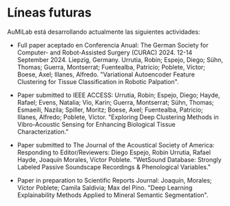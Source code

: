 # Líneas futuras

AuMiLab está desarrollando actualmente las siguientes actividades:

- Full paper aceptado en Conferencia Anual: The German Society for Computer- and Robot-Assisted Surgery (CURAC) 2024. 12-14 September 2024. Liepzig, Germany.
Urrutia, Robin; Espejo, Diego; Sühn, Thomas; Guerra, Montserrat; Fuentealba, Patricio; Poblete, Víctor; Boese, Axel; Illanes, Alfredo. "Variational Autoencoder Feature Clustering for Tissue Classification in Robotic Palpation".

- Paper submitted to IEEE ACCESS:
Urrutia, Robin; Espejo, Diego; Hayde, Rafael; Evens, Natalia; Vío, Karin; Guerra, Montserrat; Sühn, Thomas; Esmaeili, Nazila; Spiller, Moritz; Boese, Axel; Fuentealba, Patricio; Illanes, Alfredo; Poblete, Víctor. "Exploring Deep Clustering Methods in Vibro-Acoustic Sensing for Enhancing Biological Tissue Characterization."

- Paper submitted to The Journal of the Acoustical Society of America:
Responding to Editor/Reviewers:
Diego Espejo, Robin Urrutia, Rafael Hayde, Joaquín Morales, Víctor Poblete. "WetSound Database: Strongly Labeled Passive Soundscape Recordings & Phenological Variables."

- Paper in preparation to Scientific Reports Journal:
Joaquín, Morales; Víctor Poblete; Camila Saldivia; Max del Pino. "Deep Learning Explainability Methods Applied to Mineral Semantic Segmentation".





